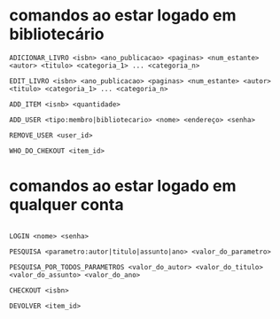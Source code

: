 
# comandos ao estar logado em bibliotecário

```
ADICIONAR_LIVRO <isbn> <ano_publicacao> <paginas> <num_estante> <autor> <titulo> <categoria_1> ... <categoria_n>  

EDIT_LIVRO <isbn> <ano_publicacao> <paginas> <num_estante> <autor> <titulo> <categoria_1> ... <categoria_n>  

ADD_ITEM <isnb> <quantidade>

ADD_USER <tipo:membro|bibliotecario> <nome> <endereço> <senha>

REMOVE_USER <user_id>

WHO_DO_CHEKOUT <item_id>

```

# comandos ao estar logado em qualquer conta

```

LOGIN <nome> <senha>

PESQUISA <parametro:autor|titulo|assunto|ano> <valor_do_parametro>

PESQUISA_POR_TODOS_PARAMETROS <valor_do_autor> <valor_do_titulo> <valor_do_assunto> <valor_do_ano>

CHECKOUT <isbn> 

DEVOLVER <item_id>
```


